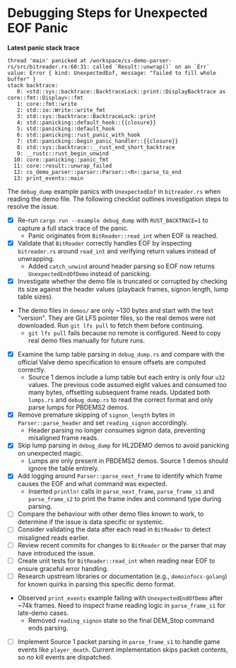 # Debugging Steps for Unexpected EOF Panic

**Latest panic stack trace**

```
thread 'main' panicked at /workspace/cs-demo-parser-rs/src/bitreader.rs:60:31: called `Result::unwrap()` on an `Err` value: Error { kind: UnexpectedEof, message: "failed to fill whole buffer" }
stack backtrace:
   0: <std::sys::backtrace::BacktraceLock::print::DisplayBacktrace as core::fmt::Display>::fmt
   1: core::fmt::write
   2: std::io::Write::write_fmt
   3: std::sys::backtrace::BacktraceLock::print
   4: std::panicking::default_hook::{{closure}}
   5: std::panicking::default_hook
   6: std::panicking::rust_panic_with_hook
   7: std::panicking::begin_panic_handler::{{closure}}
   8: std::sys::backtrace::__rust_end_short_backtrace
   9: __rustc::rust_begin_unwind
  10: core::panicking::panic_fmt
  11: core::result::unwrap_failed
  12: cs_demo_parser::parser::Parser::<R>::parse_to_end
  13: print_events::main
```

The `debug_dump` example panics with `UnexpectedEof` in `bitreader.rs` when reading the demo file. The following checklist outlines investigation steps to resolve the issue.

- [x] Re-run `cargo run --example debug_dump` with `RUST_BACKTRACE=1` to capture a full stack trace of the panic.
  - Panic originates from `BitReader::read_int` when EOF is reached.
- [x] Validate that `BitReader` correctly handles EOF by inspecting `bitreader.rs` around `read_int` and verifying return values instead of unwrapping.
  - Added `catch_unwind` around header parsing so EOF now returns `UnexpectedEndOfDemo` instead of panicking.
- [x] Investigate whether the demo file is truncated or corrupted by checking its size against the header values (playback frames, signon length, lump table sizes).
- The demo files in `demos/` are only ~130 bytes and start with the text "version". They are Git LFS pointer files, so the real demos were not downloaded. Run `git lfs pull` to fetch them before continuing.
  - `git lfs pull` fails because no remote is configured. Need to copy real demo files manually for future runs.
- [x] Examine the lump table parsing in `debug_dump.rs` and compare with the official Valve demo specification to ensure offsets are computed correctly.
  - Source 1 demos include a lump table but each entry is only four `u32` values.
    The previous code assumed eight values and consumed too many bytes, offsetting
    subsequent frame reads. Updated both `lumps.rs` and `debug_dump.rs` to read
    the correct format and only parse lumps for PBDEMS2 demos.
- [x] Remove premature skipping of `signon_length` bytes in `Parser::parse_header` and set `reading_signon` accordingly.
  - Header parsing no longer consumes signon data, preventing misaligned frame reads.
- [x] Skip lump parsing in `debug_dump` for HL2DEMO demos to avoid panicking on unexpected magic.
  - Lumps are only present in PBDEMS2 demos. Source 1 demos should ignore the table entirely.
- [x] Add logging around `Parser::parse_next_frame` to identify which frame causes the EOF and what command was expected.
  - Inserted `println!` calls in `parse_next_frame`, `parse_frame_s1` and
    `parse_frame_s2` to print the frame index and command type during parsing.
- [ ] Compare the behaviour with other demo files known to work, to determine if the issue is data specific or systemic.
- [ ] Consider validating the data after each read in `BitReader` to detect misaligned reads earlier.
- [ ] Review recent commits for changes to `BitReader` or the parser that may have introduced the issue.
- [ ] Create unit tests for `BitReader::read_int` when reading near EOF to ensure graceful error handling.
- [ ] Research upstream libraries or documentation (e.g., `demoinfocs-golang`) for known quirks in parsing this specific demo format.
- Observed `print_events` example failing with `UnexpectedEndOfDemo` after ~74k frames.
  Need to inspect frame reading logic in `parse_frame_s1` for late-demo cases.
  - Removed `reading_signon` state so the final DEM_Stop command ends parsing.

- [ ] Implement Source 1 packet parsing in `parse_frame_s1` to handle game events like `player_death`. Current implementation skips packet contents, so no kill events are dispatched.
